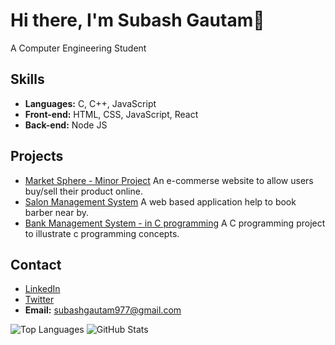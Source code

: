 # Hi there, I'm Subash Gautam👋

A Computer Engineering Student 

## Skills
- **Languages:** C, C++, JavaScript
- **Front-end:** HTML, CSS, JavaScript, React
- **Back-end:** Node JS
  <!-- **Databases:** MongoDB, MySQL, PostgreSQL -->

## Projects
- [Market Sphere - Minor Project](https://github.com/subash-gautam/Market-Sphere)
  An e-commerse website to allow users buy/sell their product online.
- [Salon Management System](https://github.com/subash-gautam/Salon-Management-System-Software-Engineering-Project-)
  A web based application help to book barber near by.
- [Bank Management System - in C programming](https://github.com/subash-gautam/C-Bank-Management-Program)
  A C programming project to illustrate c programming concepts.
  
## Contact
- [LinkedIn](https://www.linkedin.com/in/ersubashgautam)
- [Twitter](https://twitter.com/ersubashgautam)
- **Email:** subashgautam977@gmail.com

![Top Languages](https://github-readme-stats.vercel.app/api/top-langs/?username=subash-gautam&layout=compact)
![GitHub Stats](https://github-readme-stats.vercel.app/api?username=subash-gautam&show_icons=true)


<!--
**subash-gautam/subash-gautam** is a ✨ _special_ ✨ repository because its `README.md` (this file) appears on your GitHub profile.

Here are some ideas to get you started:

- 🔭 I’m currently working on ...
- 🌱 I’m currently learning ...
- 👯 I’m looking to collaborate on ...
- 🤔 I’m looking for help with ...
- 💬 Ask me about ...
- 📫 How to reach me: ...
- 😄 Pronouns: ...
- ⚡ Fun fact: ...
-->

